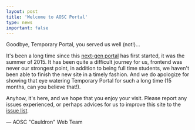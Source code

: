 ```yaml
---
layout: post
title: 'Welcome to AOSC Portal'
type: news
important: false
---
```


Goodbye, Temporary Portal, you served us well (not!)...

It's been a long time since this [next-gen portal](https://github.com/AOSC-Dev/website-site-ng) has first started, it was the summer of 2015. It has been quite a difficult journey for us, frontend was never our strongest point, in addition to being full time students, we haven't been able to finish the new site in a timely fashion. And we do apologize for showing that eye watering Temporary Portal for such a long time (15 months, can you believe that!).

Anyhow, it's here, and we hope that you enjoy your visit. Please report any issues experienced, or perhaps advices for us to improve this site to the [issue list](https://github.com/AOSC-Dev/website-site-ng/issues).

— AOSC "Cauldron" Web Team